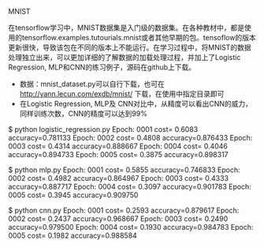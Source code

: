 MNIST

在tensorflow学习中，MNIST数据集是入门级的数据集。在各种教材中，都是使用的tensorflow.examples.tutourials.mnist或者其他早期的包。tensoflow的版本更新很快，导致该包在不同的版本上不能运行。在学习过程中，将MNIST的数据处理独立出来，可以更加详细的了解数据的加载处理过程，并加上了Logistic Regression, MLP和CNN的练习例子，源码在github上下载。

* 数据：mnist_dataset.py可以自行下载，也可在 http://yann.lecun.com/exdb/mnist/ 下载，在使用中指定目录即可
* 在Logistic Regression, MLP及 CNN对比中，从精度可以看出CNN的威力，同样训练次数，CNN的精度可以达到99%

$ python logistic_regression.py
Epoch: 0001 cost= 0.6083 accuracy=0.781133
Epoch: 0002 cost= 0.4808 accuracy=0.876433
Epoch: 0003 cost= 0.4314 accuracy=0.888667
Epoch: 0004 cost= 0.4046 accuracy=0.894733
Epoch: 0005 cost= 0.3875 accuracy=0.898317

$ python mlp.py
Epoch: 0001 cost= 0.5855 accuracy=0.746833
Epoch: 0002 cost= 0.4982 accuracy=0.864967
Epoch: 0003 cost= 0.4333 accuracy=0.887717
Epoch: 0004 cost= 0.3097 accuracy=0.901783
Epoch: 0005 cost= 0.3945 accuracy=0.909750

$ python cnn.py
Epoch: 0001 cost= 0.2593 accuracy=0.879617
Epoch: 0002 cost= 0.2437 accuracy=0.968667
Epoch: 0003 cost= 0.2490 accuracy=0.979500
Epoch: 0004 cost= 0.1930 accuracy=0.984783
Epoch: 0005 cost= 0.1982 accuracy=0.988584

